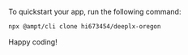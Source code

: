 To quickstart your app, run the following command: 

```bash
npx @ampt/cli clone hi673454/deeplx-oregon
```

Happy coding!